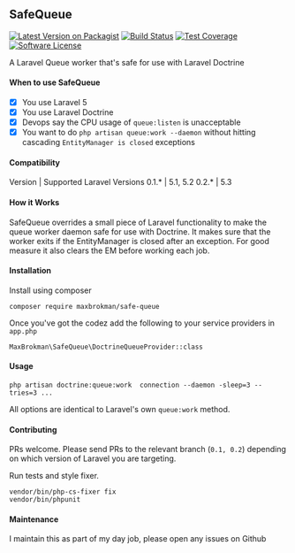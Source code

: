 ## SafeQueue

[![Latest Version on Packagist](https://img.shields.io/packagist/v/maxbrokman/safe-queue.svg?style=flat-square)](https://packagist.org/packages/maxbrokman/safe-queue)
[![Build Status](https://travis-ci.org/maxbrokman/SafeQueue.svg?branch=0.1)](https://travis-ci.org/maxbrokman/SafeQueue)
[![Test Coverage](https://img.shields.io/coveralls/maxbrokman/SafeQueue.svg?maxAge=2592000&style=flat-square)](https://coveralls.io/github/maxbrokman/SafeQueue)
[![Software License](https://img.shields.io/badge/license-MIT-brightgreen.svg?style=flat-square)](LICENSE)

A Laravel Queue worker that's safe for use with Laravel Doctrine

#### When to use SafeQueue

- [x] You use Laravel 5
- [x] You use Laravel Doctrine
- [x] Devops say the CPU usage of `queue:listen` is unacceptable
- [x] You want to do `php artisan queue:work --daemon` without hitting cascading `EntityManager is closed` exceptions

#### Compatibility

Version | Supported Laravel Versions
0.1.* | 5.1, 5.2
0.2.* | 5.3

#### How it Works

SafeQueue overrides a small piece of Laravel functionality to make the queue worker daemon safe for use with Doctrine.
It makes sure that the worker exits if the EntityManager is closed after an exception. For good measure it also clears the EM
before working each job.

#### Installation

Install using composer

```
composer require maxbrokman/safe-queue
```

Once you've got the codez add the following to your service providers in `app.php`

```
MaxBrokman\SafeQueue\DoctrineQueueProvider::class
```

#### Usage

```
php artisan doctrine:queue:work  connection --daemon -sleep=3 --tries=3 ...
```

All options are identical to Laravel's own `queue:work` method.

#### Contributing

PRs welcome. Please send PRs to the relevant branch (`0.1, 0.2`) depending on which version of Laravel you are targeting.

Run tests and style fixer.

```
vendor/bin/php-cs-fixer fix
vendor/bin/phpunit
```

#### Maintenance

I maintain this as part of my day job, please open any issues on Github
